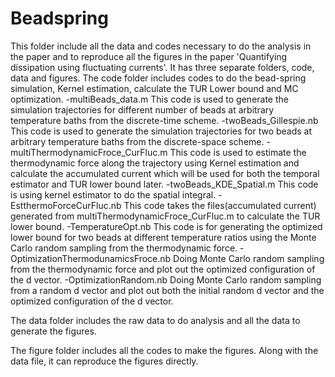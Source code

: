 # Beadspring
This folder include all the data and codes necessary to do the analysis in the paper and to reproduce all the figures in the paper 'Quantifying dissipation using fluctuating currents'.
It has three separate folders, code, data and figures.
The code folder includes codes to do the bead-spring simulation, Kernel estimation, calculate the TUR Lower bound and MC optimization.
-multiBeads_data.m
This code is used to generate the simulation trajectories for different number of beads at arbitrary temperature baths from the discrete-time scheme.
-twoBeads_Gillespie.nb
This code is used to generate the simulation trajectories for two beads at arbitrary temperature baths from the discrete-space scheme.
-multiThermodynamicFroce_CurFluc.m
This code is used to estimate the thermodynamic force along the trajectory using Kernel estimation and calculate the accumulated current which will be used for both the temporal estimator and TUR lower bound later.
-twoBeads_KDE_Spatial.m
This code is using kernel estimator to do the spatial integral.
-EstthermoForceCurFluc.nb
This code takes the files(accumulated current) generated from multiThermodynamicFroce_CurFluc.m to calculate the TUR lower bound.
-TemperatureOpt.nb
This code is for generating the optimized lower bound for two beads at different temperature ratios using the Monte Carlo random sampling from the thermodynamic force.
-OptimizationThermodunamicsFroce.nb
Doing Monte Carlo random sampling from the thermodynamic force and plot out the optimized configuration of the d vector.
-OptimizationRandom.nb
Doing Monte Carlo random sampling from a random d vector and plot out both the initial random d vector and the optimized configuration of the d vector.

The data folder includes the raw data to do analysis and all the data to generate the figures.

The figure folder includes all the codes to make the figures. Along with the data file, it can reproduce the figures directly.
